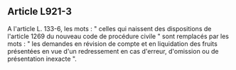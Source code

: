 Article L921-3
----
A l'article L. 133-6, les mots : " celles qui naissent des dispositions de
l'article 1269 du nouveau code de procédure civile " sont remplacés par les mots
: " les demandes en révision de compte et en liquidation des fruits présentées
en vue d'un redressement en cas d'erreur, d'omission ou de présentation inexacte
".
